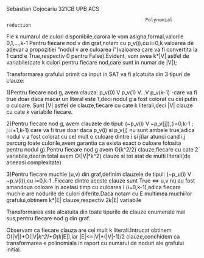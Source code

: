 Sebastian Cojocariu 321CB UPB ACS
                                                       
                                                       Polynomial reduction

Fie k numarul de culori disponibile,carora le vom asigna,formal,valorile 0,1,...,k-1
   Pentru fiecare nod v din graf,notam cu p_v(i),cu i=0,k valoarea de adevar a propozitiei "nodul v are culoarea i"(valoarea care va fi convertita la 1 cand e True,respectiv 0 pentru False).Evident,
vom avea k*|V| astfel de variabile(cate k culori pentru fiecare nod,care sunt in numar de |V|);

Transformarea grafului primit ca input in SAT va fi alcatuita din 3 tipuri de clauze:

1)Pentru fiecare nod g, avem clauza:   p_v(0) V p_v(1) V...V p_v(k-1) -care va fi true doar daca
macar un literal este 1,deci nodul g a fost colorat cu cel putin o culoare.
   Sunt |V| astfel de clauze,fiecare cu cate k literali,deci |V| clauze cu cate k variabile fiecare.

2)Pentru fiecare nod g, avem clauzele de tipul: (~p_v(i) V ~p_v[j]),(i=0,k-1 ; j=i+1,k-1) care va fi true doar daca p_v(i) si p_v(j) nu sunt ambele true,adica nodul v a fost colorat cu cel mult o culoare dintre i si j(iar atunci cand i,j parcurg toate culorile,avem garantia ca exista exact o culoare folosita pentru nodul g).Pentru fiecare nod g avem O(k^2/2) clauze,fiecare cu cate 2 variabile,deci in total avem O(|V|*k^2) clauze si tot atat de multi literali(de aceeasi complexitate)

3)Pentru fiecare muchie (u,v) din graf,definim clauzele de tipul: (~p_u(i) V ~p_v(i)),cu i=0,k-1 .Fiecare dintre aceste clauze sunt True <=> u,v nu au fost amandoua coloare in acelasi timp
cu culoarea i (i=0,k-1),adica fiecare muchie are nodurile de culori diferite.Daca notam cu E multimea muchiilor grafului,obtinem k*|E| clauze,respectiv 2*k*|E| variabile

Transformarea este alcatuita din toate tipurile de clauze enumerate mai sus,pentru fiecare nod g din graf.

Observam ca fiecare clauza are cel mult k literali.Intrucat obtinem O(|V|)+O(|V|*k^2)+O(k*|E|),iar |E|<=|V|*(|V|-1)/2 clauze,conchidem ca transformarea e polinomiala in raport cu numarul de noduri ale grafului initial.

